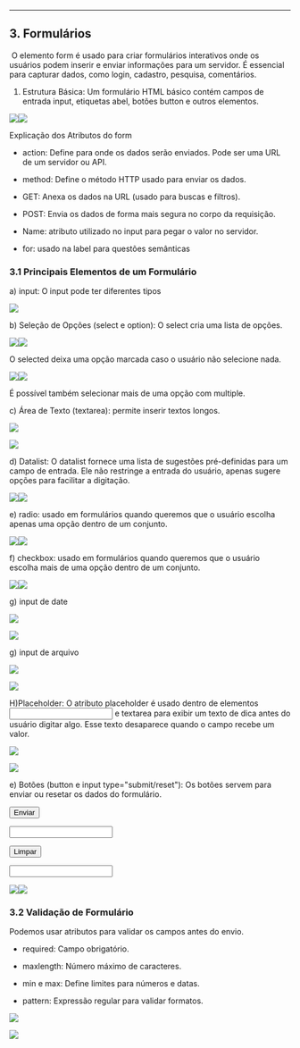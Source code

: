 
---
## 3. Formulários

 O elemento form é usado para criar formulários interativos onde os usuários podem inserir e enviar informações para um servidor. É essencial para capturar dados, como login, cadastro, pesquisa, comentários.

1. Estrutura Básica: Um formulário HTML básico contém campos de entrada input, etiquetas abel, botões button e outros elementos.

![](https://lh7-rt.googleusercontent.com/docsz/AD_4nXfM-CzBbmBMx-NoFAHHzLRG0_ko3ywR48HqBrG8qUfueoLvjAPsR3iTvjR2U3BTM7jMqhzN_VOC5vgKQLusrjL1ETtL9udQ1_icAj5Ftk0GD6guzDxNQPRRFbfh-wbhrVttb-XpAQ?key=VYJVAqKhTdZyHt8enJbiwA)![](https://lh7-rt.googleusercontent.com/docsz/AD_4nXeJ0C7wlvNOM-J5Xk7rOTCTbj47Yc-UnoH9eE7DSzCdHpAtC5sgWtN2bR5MsUZwc5nVDXPOHwMhMpZX39adNNDB9Sxmmj-CfRfm2tWt9TJk639ZQNaxwJdmPxYyhdUuUDrYIFBQdA?key=VYJVAqKhTdZyHt8enJbiwA)

Explicação dos Atributos do form

- action: Define para onde os dados serão enviados. Pode ser uma URL de um servidor ou API.
    
- method: Define o método HTTP usado para enviar os dados.
    

- GET: Anexa os dados na URL (usado para buscas e filtros).
    
- POST: Envia os dados de forma mais segura no corpo da requisição.
    

- Name: atributo utilizado no input para pegar o valor no servidor.
    
- for: usado na label para questões semânticas
    

### 3.1 Principais Elementos de um Formulário

a) input: O input pode ter diferentes tipos

![](https://lh7-rt.googleusercontent.com/docsz/AD_4nXcwy6kj47fZkKQWJxIvWXgi_gtdpzOyma-lckTVAk9cJW_7LVQpogE_dtgabsL1DXQIqP9CYiqbXjbG0l_Aah2R5lPxO7tpG3XY2h7MUKJt4vG09r39A9dZZXDKaV0LTMisxpXCXg?key=VYJVAqKhTdZyHt8enJbiwA)

b) Seleção de Opções (select e option): O select cria uma lista de opções.

![](https://lh7-rt.googleusercontent.com/docsz/AD_4nXdL0h7ZvaDav33gkyc0AjiCI3-kCS6i_SXgTcpj9obCvc4CbhEe197JiLMGJZN6x1uDqe1X7U0FWW83kKm2gnqyi9vRJRn4uF64cj8Y3uf7twdKFI34jMUtWI2Tf6LyvRB85nSJ?key=VYJVAqKhTdZyHt8enJbiwA)![](https://lh7-rt.googleusercontent.com/docsz/AD_4nXfuaU9lwFIlHF7qxtYsjeGArqgWn1G1SWJJF2RdgagiNCX8ooTFB_MP5uyCeWbwkWYaW4YgtcB27xZKJGiAun2dp3499Zhv6F8A0hIk4f3m__SHVGcQ33fVCbGnLjymTsnoA42Eow?key=VYJVAqKhTdZyHt8enJbiwA)

O selected deixa uma opção marcada caso o usuário não selecione nada.

  

![](https://lh7-rt.googleusercontent.com/docsz/AD_4nXfMUntZSPx0YXQjzUnPBL5agFLxrirElQZdtonq3Tvltv6ai6CasOFhSGfsls_eElzwT7k6bUn06xaxtuhT8ly0tJ67V8dokTYH_0RV2bmayQptFDLYSZuDCaE1-jJzRck-zwJB?key=VYJVAqKhTdZyHt8enJbiwA)![](https://lh7-rt.googleusercontent.com/docsz/AD_4nXcKfA8gRap4UP85RW485ly-j5T5H9E8Z5Ily4867_S_SZURnyX5VfuUpvH3DSmOpi1vh3KESCmJ-jSYxM4gP8jOoAZDUluvF1A8lppBShG45rUj6pfSpAR1jzXRlqCufFNQ4lxJsQ?key=VYJVAqKhTdZyHt8enJbiwA)

É possível também selecionar mais de uma opção com multiple.

  

c) Área de Texto (textarea): permite inserir textos longos.

![](https://lh7-rt.googleusercontent.com/docsz/AD_4nXdbF3PWiVtHqJtTkUbOaVqbAL-V1aspsRQbe4he-LAXLmcNR6R9IfCtZ3AocQ22uX40LOCIs3Qq3mKqLn2sDa_I-fg2OT5AibYhVdOp9dSWci6XMedfcsIp1VLUtFz79921QyPHbQ?key=VYJVAqKhTdZyHt8enJbiwA)

![](https://lh7-rt.googleusercontent.com/docsz/AD_4nXf2jylvXvp7oEADH0G5vh-djs0pTUfaNrB9MtnjB4A5XPGRntshnJ7be9IWkynPtc6dD-4ZeC-SXyUJvR0NUpahhcrRuqDxOA6mVmgzjNYbuLsNQ04NOFA7bZPN7yCM1ASI6mxiQA?key=VYJVAqKhTdZyHt8enJbiwA)

  

d) Datalist: O datalist fornece uma lista de sugestões pré-definidas para um campo de entrada. Ele não restringe a entrada do usuário, apenas sugere opções para facilitar a digitação.

  

![](https://lh7-rt.googleusercontent.com/docsz/AD_4nXcZ9KU2WSdo2QKnpeIHouXDxUFEHNltr3kdaqDg2_VSr-fylg-_IJxocSBZ6gx5QlsSBaSJYZPQVOu8P3qMT22M4LPFyHCrl4DL9jzrfwb2ktCM_wRKo0DaoVKdmM_MuGDU3AvSBQ?key=VYJVAqKhTdZyHt8enJbiwA)![](https://lh7-rt.googleusercontent.com/docsz/AD_4nXdPpG89s07k-XzMmcuXklwvxtokt1CENLsHCXrSYLLCsE4Vw_Viid2FEOYih5gpc-BV9MUHsngkbzWsSTVqinaholf674h6XoceJKrv28BOo_pxYgoNN876x9VIYNfAMkq9adKIqw?key=VYJVAqKhTdZyHt8enJbiwA)

  
  
  
  

e) radio: usado em formulários quando queremos que o usuário escolha apenas uma opção dentro de um conjunto.

![](https://lh7-rt.googleusercontent.com/docsz/AD_4nXctdF2yka2khddtaZRFxd4PrRiBUGKPUmoamCJQfbet3_Q4Y2PtZwkwyJWukZpgyyy1J_XuYPACJUCnTAjNmFy1ZMqRyNhN60UuYRK3mLv4lpxJ2Ti0tNUch5KzPvhP5uqgTKtyfw?key=VYJVAqKhTdZyHt8enJbiwA)![](https://lh7-rt.googleusercontent.com/docsz/AD_4nXcrLLmH0zRB-9FTdQa7Okek5EzzMLljoTn0fj_9vdo_PZJ4KH071oBwsub0x4_xNqhj7Zd82leIFSL8O4XXVZ9Ow1oT_zs4pGzDfT4oA4dyg-ea8cjkuY9c4aic1Kygx12XlNDN?key=VYJVAqKhTdZyHt8enJbiwA)

  

f) checkbox: usado em formulários quando queremos que o usuário escolha mais de uma opção dentro de um conjunto.

![](https://lh7-rt.googleusercontent.com/docsz/AD_4nXc3U5UsZ7-8RfJJcyopS1SWaBpHQ-5RW6-zngxRZ3ntfwVl51oxtIqvjnf8lgneCBGduqbYvRRPZr6nzYUjNsEObh_euv1j0UUwwB3ubEwUGZmN5gV7sR27PqvXniR1sI9RJMUFuw?key=VYJVAqKhTdZyHt8enJbiwA)![](https://lh7-rt.googleusercontent.com/docsz/AD_4nXfZYiYPuC12N96z19F0BqwunZMGMizUOHXOcjrCAN4qYqTuEGCDvH-Yf9MrSmWnAPHEXeyDEczMhwU4DQ6hL9oLMYmHQgANIwVvlgWLho3y9PYY_IM-whDoQsS2y02H6PHqBQJ0lg?key=VYJVAqKhTdZyHt8enJbiwA)

  

g) input de date

![](https://lh7-rt.googleusercontent.com/docsz/AD_4nXfP_7UpoLhYeSCvi4ATS_IAlLCBReY7iI0tTHDmgUGR7PRn52OynYfDCwk3CGSLCbxknrzmjxZ4GvC3NLMinIGEUU2uime3qVQCM9xiXKPMRxN2HdiI1CFM8iv4Zicizjt0gDu9_g?key=VYJVAqKhTdZyHt8enJbiwA)

![](https://lh7-rt.googleusercontent.com/docsz/AD_4nXekiTlzSDyvaQab4cr5Qd3Iwmd7flLKFHwNHzFLcuJJ-Umkn0yhuBpwYsvVT-VZYB0DCnEUr1WoT77fX6xMUEp88QNg3I9w_eEUwUOJvpWuAujRHLKRqMw_tIPGmF0Y4snnlb5KfA?key=VYJVAqKhTdZyHt8enJbiwA)

  

g) input de arquivo

![](https://lh7-rt.googleusercontent.com/docsz/AD_4nXd45mgYvC1VXmLrsoVUBw8nrjYEyg4_r0v4M4PQuIJVKXtVoXAs4-VGXzmuWirgigNwQm27KDwv5JDoiwKgzCcZ7dAPWm6ERC0Rb9VuTTYiOZcLlJGq0LhzKEYg97ZYkXEnCAUPkA?key=VYJVAqKhTdZyHt8enJbiwA)

![](https://lh7-rt.googleusercontent.com/docsz/AD_4nXdWFASmQuIvmush_qBAkEzWNlRjPtGX4BEF3orBlIFxIj5RR3hR3RY7SOxabSg6DfbkOe_kpHnuwetDf1_vEde377fLrbr-uKQnOIErU0exsDNKKmWtB1CEYqSNMK5U1EFnMRpjbA?key=VYJVAqKhTdZyHt8enJbiwA)

  

H)Placeholder: O atributo placeholder é usado dentro de elementos <input> e textarea para exibir um texto de dica antes do usuário digitar algo. Esse texto desaparece quando o campo recebe um valor.

![](https://lh7-rt.googleusercontent.com/docsz/AD_4nXdGxxqOHPuVOqXurosAecGe3vSPYauMpmuTmwJXQIUAo0a-TYLtff5rp6hwri5OZ2KEW_LRRhMUrqte7YkD_OomqPJMthriWWb6SSgpUwBz_mLBPnMOErgtdAoyoBXq_eJyFHUx-Q?key=VYJVAqKhTdZyHt8enJbiwA)

![](https://lh7-rt.googleusercontent.com/docsz/AD_4nXeSS8BjWpsotV8rtSb1rt0PpqNufGwF-QMjuKlVO_Vor6uFa8UfqHULAwjWKtKJLrXg6lacy5PDjLF6B4Q7Jpgq1CL4mWslIkhkndnYnFKY3AiNIIB1BS8LQLqKCGJDgu5jE5JA?key=VYJVAqKhTdZyHt8enJbiwA)

  

e) Botões (button e input type="submit/reset"): Os botões servem para enviar ou resetar os dados do formulário.

<button type="submit">Enviar</button>

<input type=”submit”>

<button type="reset">Limpar</button>

<input type=”reset”>

![](https://lh7-rt.googleusercontent.com/docsz/AD_4nXcP4hH_ortDP0U9B0wdI3mRCfOvqPcnejMuh7vdd3oEVO_rS_vc7YOdf0rExYxot5-tPkaLew8p28Hvxb1bV3VeNpl6tt--xICLCbPGIky8kjT9XYx9qZyWkhahuLY--jUEN2ZqBg?key=VYJVAqKhTdZyHt8enJbiwA)![](https://lh7-rt.googleusercontent.com/docsz/AD_4nXfMJ12vgjITPhU5oAa9MR2BWG3oSyk7hoO83Ty9H8DQ0VxfvnyZ8IdKu6KH7A96tQIv7T4ptR0Uzl56agchx8-eZE7l3UJcJKONZ33RFGRqYgLgUvgXMykAesS7Vxzj5Bwvb71s?key=VYJVAqKhTdZyHt8enJbiwA)

### 3.2 Validação de Formulário

Podemos usar atributos para validar os campos antes do envio.

- required: Campo obrigatório.
    
- maxlength: Número máximo de caracteres.
    
- min e max: Define limites para números e datas.
    
- pattern: Expressão regular para validar formatos.
    

![](https://lh7-rt.googleusercontent.com/docsz/AD_4nXcymqgu0ILOk6koC9A6HstjGPDSzdjlt_5__CgI-brLQFpstvFvPtQqQpp3hycIQ25bIa6omwoY8kcUnZypltD5Hj5q7emH1jqNDHZDznIlQBB5QwnqBGMAgomLq3wW2xCoHviT?key=VYJVAqKhTdZyHt8enJbiwA)

![](https://lh7-rt.googleusercontent.com/docsz/AD_4nXeOIDkjiqnnX83qt_PoBjVTc0XZXi1ZIp-O_31zEkxM7wPhmOI1l5ttbuUaCifCKJMW8ad1g1yyfRCNtaphAH9D78tgU2zRafunpep-BXpOIjCc6iqCeTgav2_-osZbAUEjrNDXWQ?key=VYJVAqKhTdZyHt8enJbiwA)

  
